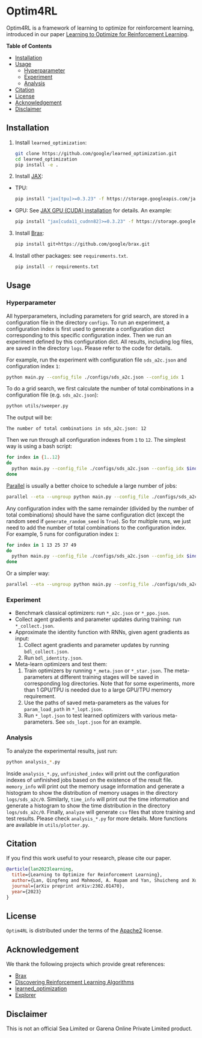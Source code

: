 # Optim4RL

Optim4RL is a framework of learning to optimize for reinforcement learning, introduced in our paper [Learning to Optimize for Reinforcement Learning](https://arxiv.org/abs/2302.01470).

**Table of Contents**

- [Installation](#installation)
- [Usage](#usage)
  - [Hyperparameter](#hyperparameter)
  - [Experiment](#experiment)
  - [Analysis](#analysis)
- [Citation](#citation)
- [License](#license)
- [Acknowledgement](#acknowledgement)
- [Disclaimer](#disclaimer)

## Installation

1. Install `learned_optimization`:

   ```bash
   git clone https://github.com/google/learned_optimization.git
   cd learned_optimization
   pip install -e .
   ```

2. Install [JAX](https://github.com/google/jax):

- TPU:

  ```bash
  pip install "jax[tpu]>=0.3.23" -f https://storage.googleapis.com/jax-releases/libtpu_releases.html
  ```

- GPU: See [JAX GPU (CUDA) installation](https://github.com/google/jax#pip-installation-gpu-cuda) for details. An example:

  ```bash
  pip install "jax[cuda11_cudnn82]>=0.3.23" -f https://storage.googleapis.com/jax-releases/jax_cuda_releases.html
  ```

3. Install [Brax](https://github.com/google/brax):

   ```bash
   pip install git+https://github.com/google/brax.git
   ```

4. Install other packages: see `requirements.txt`.

   ```bash
   pip install -r requirements.txt
   ```

## Usage

### Hyperparameter

All hyperparameters, including parameters for grid search, are stored in a configuration file in the directory `configs`. To run an experiment, a configuration index is first used to generate a configuration dict corresponding to this specific configuration index. Then we run an experiment defined by this configuration dict. All results, including log files, are saved in the directory `logs`. Please refer to the code for details.

For example, run the experiment with configuration file `sds_a2c.json` and configuration index `1`:

```bash
python main.py --config_file ./configs/sds_a2c.json --config_idx 1
```

To do a grid search, we first calculate the number of total combinations in a configuration file (e.g. `sds_a2c.json`):

```bash
python utils/sweeper.py
```

The output will be:

`The number of total combinations in sds_a2c.json: 12`

Then we run through all configuration indexes from `1` to `12`. The simplest way is using a bash script:

```bash
for index in {1..12}
do
  python main.py --config_file ./configs/sds_a2c.json --config_idx $index
done
```

[Parallel](https://www.gnu.org/software/parallel/) is usually a better choice to schedule a large number of jobs:

```bash
parallel --eta --ungroup python main.py --config_file ./configs/sds_a2c.json --config_idx {1} ::: $(seq 1 12)
```

Any configuration index with the same remainder (divided by the number of total combinations) should have the same configuration dict (except the random seed if `generate_random_seed` is `True`). So for multiple runs, we just need to add the number of total combinations to the configuration index. For example, 5 runs for configuration index `1`:

```bash
for index in 1 13 25 37 49
do
  python main.py --config_file ./configs/sds_a2c.json --config_idx $index
done
```

Or a simpler way:

```bash
parallel --eta --ungroup python main.py --config_file ./configs/sds_a2c.json --config_idx {1} ::: $(seq 1 12 60)
```

### Experiment

- Benchmark classical optimizers: run `*_a2c.json` or `*_ppo.json`.
- Collect agent gradients and parameter updates during training: run `*_collect.json`.
- Approximate the identity function with RNNs, given agent gradients as input:
  1. Collect agent gradients and parameter updates by running `bdl_collect.json`.
  2. Run `bdl_identity.json`.
- Meta-learn optimizers and test them:
  1. Train optimizers by running `*_meta.json` or `*_star.json`. The meta-parameters at different training stages will be saved in corresponding log directories. Note that for some experiments, more than 1 GPU/TPU is needed due to a large GPU/TPU memory requirement.
  2. Use the paths of saved meta-parameters as the values for `param_load_path` in `*_lopt.json`.
  3. Run `*_lopt.json` to test learned optimizers with various meta-parameters. See `sds_lopt.json` for an example.

### Analysis

To analyze the experimental results, just run:

```bash
python analysis_*.py
```

Inside `analysis_*.py`, `unfinished_index` will print out the configuration indexes of unfinished jobs based on the existence of the result file. `memory_info` will print out the memory usage information and generate a histogram to show the distribution of memory usages in the directory `logs/sds_a2c/0`. Similarly, `time_info` will print out the time information and generate a histogram to show the time distribution in the directory `logs/sds_a2c/0`. Finally, `analyze` will generate `csv` files that store training and test results. Please check `analysis_*.py` for more details. More functions are available in `utils/plotter.py`.

## Citation

If you find this work useful to your research, please cite our paper.

```bibtex
@article{lan2023learning,
  title={Learning to Optimize for Reinforcement Learning},
  author={Lan, Qingfeng and Mahmood, A. Rupam and Yan, Shuicheng and Xu, Zhongwen},
  journal={arXiv preprint arXiv:2302.01470},
  year={2023}
}
```

## License

`Optim4RL` is distributed under the terms of the [Apache2](https://www.apache.org/licenses/LICENSE-2.0) license.

## Acknowledgement

We thank the following projects which provide great references:

- [Brax](https://github.com/google/brax)
- [Discovering Reinforcement Learning Algorithms](https://github.com/epignatelli/discovering-reinforcement-learning-algorithms)
- [learned_optimization](https://github.com/google/learned_optimization)
- [Explorer](https://github.com/qlan3/Explorer)

## Disclaimer

This is not an official Sea Limited or Garena Online Private Limited product.